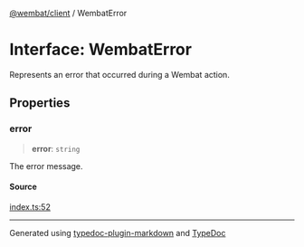 [@wembat/client](../exports.md) / WembatError

# Interface: WembatError

Represents an error that occurred during a Wembat action.

## Properties

### error

> **error**: `string`

The error message.

#### Source

[index.ts:52](https://github.com/lmarschall/wembat/blob/3814d8f/src/index.ts#L52)

***

Generated using [typedoc-plugin-markdown](https://www.npmjs.com/package/typedoc-plugin-markdown) and [TypeDoc](https://typedoc.org/)
